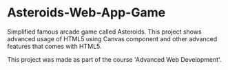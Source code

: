 # Asteroids-Web-App-Game
Simplified famous arcade game called Asteroids. This project shows advanced usage of HTML5 using Canvas component and other advanced features that comes with HTML5.

This project was made as part of the course 'Advanced Web Development'.
